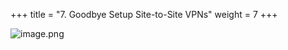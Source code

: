 +++
title = "7. Goodbye Setup Site-to-Site VPNs"
weight = 7
+++


![image.png](/images/008-viii-clean-it-up/39-206095-image.png)


